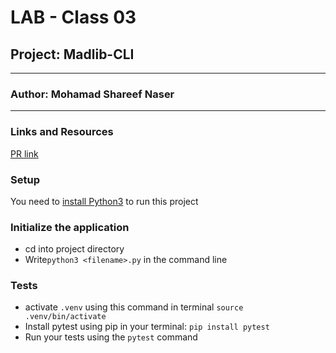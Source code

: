 # LAB - Class 03

## Project: Madlib-CLI
---
### Author: Mohamad Shareef Naser
---
### Links and Resources
[PR link](https://github.com/mshnas9/madlib-cli/pull/1)

### Setup
You need to [install Python3](https://wsvincent.com/install-python/#install-python-on-linux) to run this project

### Initialize the application
- cd into project directory
- Write`python3 <filename>.py` in the command line

### Tests

- activate `.venv` using this command in terminal `source .venv/bin/activate`
- Install pytest using pip in your terminal: `pip install pytest`
- Run your tests using the `pytest` command